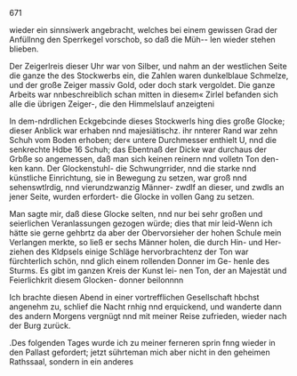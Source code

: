 671

wieder ein sinnsiwerk angebracht, welches bei einem gewissen
Grad der Anfüllnng den Sperrkegel vorschob, so daß die Müh--
len wieder stehen blieben.

Der Zeigerlreis dieser Uhr war von Silber, und nahm an
der westlichen Seite die ganze the des Stockwerbs ein, die
Zahlen waren dunkelblaue Schmelze, und der große Zeiger
massiv Gold, oder doch stark vergoldet. Die ganze Arbeits
war nnbeschreiblich schan mitten in diesem« Zirlel befanden
sich alle die übrigen Zeiger-, die den Himmelslauf anzeigteni

In dem-ndrdlichen Eckgebcinde dieses Stockwerls hing dies
große Glocke; dieser Anblick war erhaben nnd majesiätischz.
ihr nnterer Rand war zehn Schuh vom Boden erhoben; der«
untere Durchmesser enthielt U, nnd die senkrechte Hdbe 16
Schuh; das Ebentnaß der Dicke war durchaus der Grbße so
angemessen, daß man sich keinen reinern nnd volletn Ton den-
ken kann. Der Glockenstuhl- die Schwungrrider, nnd die
starke nnd künstliche Einrichtung, sie in Bewegung zu setzen,
war groß nnd sehenswtlrdig, nnd vierundzwanzig Männer-
zwdlf an dieser, und zwdls an jener Seite, wurden erfordert-
die Glocke in vollen Gang zu setzen.

Man sagte mir, daß diese Glocke selten, nnd nur bei sehr
großen und seierlichen Veranlassungen gezogen würde; dies
that mir leid-Wenn ich hätte sie gerne gehbrtz da aber der
Obervorsieher der hohen Schule mein Verlangen merkte, so
ließ er sechs Männer holen, die durch Hin- und Her-ziehen
des Kldpsels einige Schläge hervorbrachtenz der Ton war
fürchterlich schön, nnd glich einem rollenden Donner im Ge-
henle des Sturms. Es gibt im ganzen Kreis der Kunst lei-
nen Ton, der an Majestät und Feierlichkrit diesem Glocken-
donner beilonnnn

Ich brachte diesen Abend in einer vortrefflichen Gesellschaft
hbchst angenehm zu, schlief die Nacht rnhig nnd erquickend,
und wanderte dann des andern Morgens vergnügt nnd mit
meiner Reise zufrieden, wieder nach der Burg zurück.

.Des folgenden Tages wurde ich zu meiner ferneren sprin
fnng wieder in den Pallast gefordert; jetzt sührteman mich
aber nicht in den geheimen Rathssaal, sondern in ein anderes

